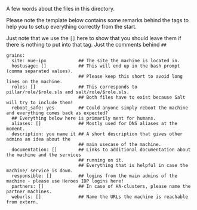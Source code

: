 A few words about the files in this directory.

Please note the template below contains some remarks behind the tags to help
you to setup everything correctly from the start.

Just note that we use the ```[]``` here to show that you should leave them
if there is nothing to put into that tag. Just the comments behind ```##```

```
grains:
  site: nue-ipx            ## The site the machine is located in.
  hostusage: []            ## This will end up in the bash prompt (comma separated values).
                           ## Please keep this short to avoid long lines on the machine.
  roles: []                ## This corresponds to pillar/role/$role.sls and salt/role/$role.sls.
                           ## Both files have to exist because Salt will try to include them!
  reboot_safe: yes         ## Could anyone simply reboot the machine and everything comes back as expected?
  ## Everything below here is primarily ment for humans.
  aliases: []              ## Mostly used for DNS aliases at the moment.
  description: you name it ## A short description that gives other admins an idea about the
                           ## main usecase of the machine.
  documentation: []        ## Links to additional documentation about the machine and the services
                           ## running on it.
                           ## Everything that is helpful in case the machine/ service is down.
  responsible: []          ## logins from the main admins of the machine - please use Heroes IDP logins here!
  partners: []             ## In case of HA-clusters, please name the partner machines.
  weburls: []              ## Name the URLs the machine is reachable from extern.
```
